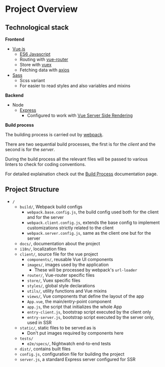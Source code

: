 # Project Overview

## Technological stack

**Frontend**

* [Vue.js](https://vuejs.org/)
	* [ES6 Javascript](http://es6-features.org)
	* Routing with [vue-router](https://router.vuejs.org/en/)
	* Store with [vuex](https://vuex.vuejs.org/en/)
	* Fetching data with [axios](https://github.com/mzabriskie/axios)
* [Sass](http://sass-lang.com/)
	* Scss variant
	* For easier to read styles and also variables and mixins

**Backend**

* Node
	* [Express](https://expressjs.com/)
		* Configured to work with [Vue Server Side Rendering](https://ssr.vuejs.org/en/)

**Build process**

The building process is carried out by [webpack](https://webpack.js.org/).

There are two sequential build processes, the first is for the *client* and the second is for the *server*.

During the build process all the relevant files will be passed to various linters to check for coding conventions.

For detailed explaination check out the [Build Process](Build-Process.md) documentation page.

## Project Structure

* `/`
	* `build/`, Webpack build configs
		* `webpack.base.config.js`, the build config used both for the client and for the server
		* `webpack.client.config.js`, extends the base config to implement customizations strictly related to the client
		* `webpack.server.config.js`, same as the client one but for the server
	* `docs/`, documentation about the project
	* `i18n/`, localization files
	* `client/`, source file for the vue project
		* `components/`, reusable Vue UI components
		* `images/`, images used by the application
			* These will be processed by webpack's `url-loader`
		* `router/`, Vue-router specific files
		* `store/`, Vuex specific files
		* `styles/`, global style declarations
		* `utils/`, utility functions and Vue mixins
		* `views/`, Vue components that define the layout of the app
		* `App.vue`, the main/entry-point component
		* `app.js`, the script that initializes the whole App
		* `entry-client.js`, bootstrap script executed by the client only
		* `entry-server.js`, bootstrap script executed by the server only, used in SSR
	* `static/`, static files to be served as is
		* Don't put images required by components here
	* `tests/`
		* `e2e/specs/`, Nightwatch end-to-end tests
	* `dist/`, contains built files
	* `config.js`, configuration file for building the project
	* `server.js`, a standard Express server configured for SSR
